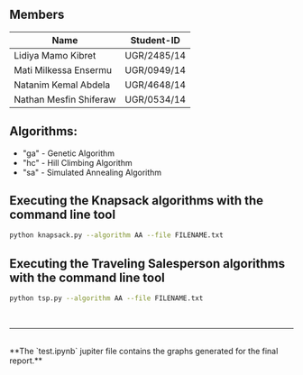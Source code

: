 ## Members

| Name | Student-ID |
| - | - |
| Lidiya Mamo Kibret | UGR/2485/14 |
| Mati Milkessa Ensermu | UGR/0949/14 |
| Natanim Kemal Abdela | UGR/4648/14 |
| Nathan Mesfin Shiferaw | UGR/0534/14 |

## Algorithms:
- "ga" - Genetic Algorithm
- "hc" - Hill Climbing Algorithm
- "sa" - Simulated Annealing Algorithm

## Executing the Knapsack algorithms with the command line tool

```bash
python knapsack.py --algorithm AA --file FILENAME.txt
```

## Executing the Traveling Salesperson algorithms with the command line tool

```bash
python tsp.py --algorithm AA --file FILENAME.txt
```

<br>
<hr>
<br>
**The `test.ipynb` jupiter file contains the graphs generated for the final report.**